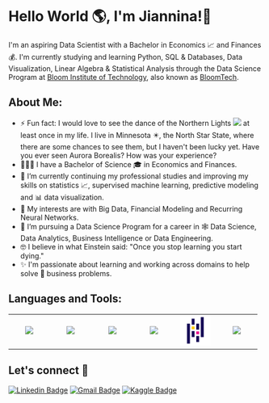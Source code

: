 # Hello World :earth_americas:,  I'm Jiannina!👋

<!--
**jianninapinto/jianninapinto** is a ✨ _special_ ✨ repository because its `README.md` (this file) appears on your GitHub profile.

Here are some ideas to get you started:

- 🔭 I’m currently working on ...
- 🌱 I’m currently learning ...
- 👯 I’m looking to collaborate on ...
- 🤔 I’m looking for help with ...
- 💬 Ask me about ...
- 📫 How to reach me: ...
- 😄 Pronouns: ...
- ⚡ Fun fact: ...
-->

I'm an aspiring Data Scientist with a Bachelor in Economics :chart_with_upwards_trend: and Finances :moneybag:. I'm currently studying and learning Python, SQL & Databases, Data Visualization, Linear Algebra & Statistical Analysis through the Data Science Program at [Bloom Institute of Technology](https://github.com/bloominstituteoftechnology), also known as [BloomTech](https://www.bloomtech.com/). 

## About Me:
- ⚡ Fun fact: I would love to see the dance of the Northern Lights 
<img height=20px src="https://finland.fi/wp-content/uploads/2017/02/39-aurora-borealis-revontulet.gif"> at least once in my life. I live in Minnesota ✴️, the North Star State, where there are some chances to see them, but I haven't been lucky yet. Have you ever seen Aurora Borealis? How was your experience?
- 👩🏾‍💻 I have a Bachelor of Science 🎓 in Economics and Finances.
- 🌱 I’m currently continuing my professional studies and improving my skills on statistics 📈, supervised machine learning, predictive modeling and 📊 data visualization.
- 🤔 My interests are with Big Data, Financial Modeling and Recurring Neural Networks.
- 🚀 I’m pursuing a Data Science Program for a career in 🕸️ Data Science, Data Analytics, Business Intelligence or Data Engineering.
- 🤓 I believe in what Einstein said: "Once you stop learning you start dying."
- ✨ I'm passionate about learning and working across domains to help solve 💼 business problems.

## Languages and Tools:

 <table>
<tbody>
 <tr>
<td align="center" width="15%">
<img height=60px src="https://www.vectorlogo.zone/logos/python/python-ar21.svg"> 
</td>

<td align="center" width="15%">
<img height=60px src="https://jupyter.org/assets/homepage/main-logo.svg"> 
</td>

<td align="center" width="15%">
<img height=60px src="https://scikit-learn.org/stable/_static/scikit-learn-logo-small.png">
</td>

<td align="center" width="15%">
<img height=60px src="https://www.vectorlogo.zone/logos/mysql/mysql-official.svg"> 
</td>

<td align="center" width="15%">
<img height=60px src="https://raw.githubusercontent.com/devicons/devicon/2ae2a900d2f041da66e950e4d48052658d850630/icons/pandas/pandas-original.svg"> 
</td>

<td align="center" width="15%">
<img height=60px src="https://matplotlib.org/stable/_static/images/logo_dark.svg"> 
</td>

</tr>
</tbody>
</table>

##  Let's connect :speech_balloon:
[![Linkedin Badge](https://img.shields.io/badge/-Jiannina-blue?style=flat-square&logo=Linkedin&logoColor=white&link=https://www.linkedin.com/in/jiannina-pinto/)](https://www.linkedin.com/in/jiannina-pinto/) [![Gmail Badge](https://img.shields.io/badge/-jiannina.pinto@gmail.com-c14438?style=flat-square&logo=Gmail&logoColor=white&link=mailto:jiannina.pinto@gmail.com)](mailto:jiannina.pinto@gmail.com) [![Kaggle Badge](https://img.shields.io/badge/-@Jiannina-21BEFF?style=flat-square&labelColor=21BEFF&logo=kaggle&logoColor=white&link=https://www.kaggle.com/jianninapinto)](https://www.kaggle.com/jianninapinto/)


